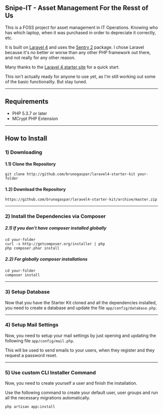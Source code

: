 ## Snipe-IT - Asset Management For the Resst of Us

This is a FOSS project for asset management in IT Operations. Knowing who has which laptop, when it was purchased in order to depreciate it correctly, etc.

It is built on [Laravel 4](http://laravel.com) and uses the [Sentry 2](https://github.com/cartalyst/sentry) package. I chose Laravel because it's no better or worse than any other PHP framework out there, and not really for any other reason.

Many thanks to the [Laravel 4 starter site](https://github.com/brunogaspar/laravel4-starter-kit) for a quick start. 

This isn't actually ready for anyone to use yet, as I'm still working out some of the basic functionality. But stay tuned.

-----

## Requirements

- PHP 5.3.7 or later
- MCrypt PHP Extension

-----

## How to Install

### 1) Downloading
#### 1.1) Clone the Repository

	git clone http://github.com/brunogaspar/laravel4-starter-kit your-folder

#### 1.2) Download the Repository

	https://github.com/brunogaspar/laravel4-starter-kit/archive/master.zip

-----

### 2) Install the Dependencies via Composer
##### 2.1) If you don't have composer installed globally

	cd your-folder
	curl -s http://getcomposer.org/installer | php
	php composer.phar install

##### 2.2) For globally composer installations

	cd your-folder
	composer install

-----

### 3) Setup Database

Now that you have the Starter Kit cloned and all the dependencies installed, you need to create a database and update the file `app/config/database.php`.

-----

### 4) Setup Mail Settings

Now, you need to setup your mail settings by just opening and updating the following file `app/config/mail.php`.

This will be used to send emails to your users, when they register and they request a password reset.

-----

### 5) Use custom CLI Installer Command

Now, you need to create yourself a user and finish the installation.

Use the following command to create your default user, user groups and run all the necessary migrations automatically.

	php artisan app:install
